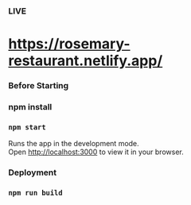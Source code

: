 ### LIVE
# https://rosemary-restaurant.netlify.app/

### Before Starting
### npm install

### `npm start`

Runs the app in the development mode.\
Open [http://localhost:3000](http://localhost:3000) to view it in your browser.

### Deployment
### `npm run build` 

